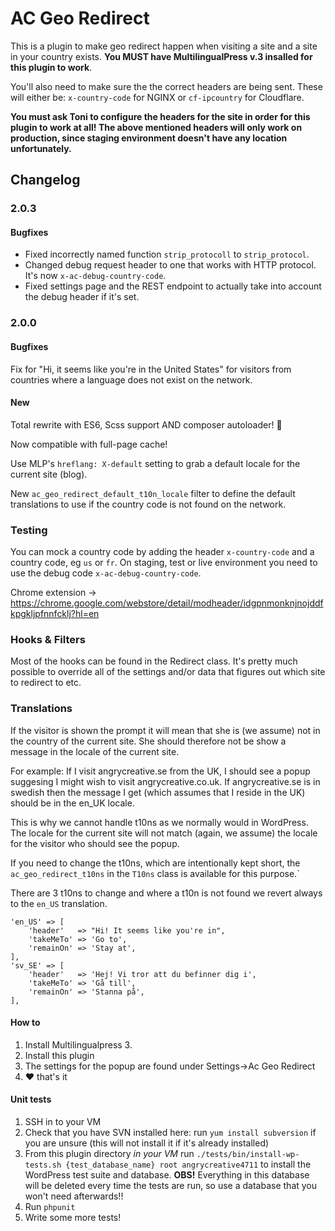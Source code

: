 # AC Geo Redirect

This is a plugin to make geo redirect happen when visiting a site and a site in your country exists. **You MUST have MultilingualPress v.3 insalled for this plugin to work**.

You'll also need to make sure the the correct headers are being sent. These will either be: `x-country-code` for NGINX or `cf-ipcountry` for Cloudflare.

**You must ask Toni to configure the headers for the site in order for this plugin to work at all! The above mentioned headers will only work on production, since staging environment doesn't have any location unfortunately.**

## Changelog

### 2.0.3

#### Bugfixes

* Fixed incorrectly named function `strip_protocoll` to `strip_protocol`.
* Changed debug request header to one that works with HTTP protocol. It's now `x-ac-debug-country-code`.
* Fixed settings page and the REST endpoint to actually take into account the debug header if it's set.

### 2.0.0

#### Bugfixes

Fix for "Hi, it seems like you're in the United States" for visitors from countries where a language does not exist on the network.

#### New

Total rewrite with ES6, Scss support AND composer autoloader! :tada:

Now compatible with full-page cache!

Use MLP's `hreflang: X-default` setting to grab a default locale for the current site (blog).

New `ac_geo_redirect_default_t10n_locale` filter to define the default translations to use if the country code is not found on the network.

### Testing

You can mock a country code by adding the header `x-country-code` and a country code, eg `us` or `fr`.
On staging, test or live environment you need to use the debug code `x-ac-debug-country-code`.

Chrome extension -> https://chrome.google.com/webstore/detail/modheader/idgpnmonknjnojddfkpgkljpfnnfcklj?hl=en

### Hooks & Filters

Most of the hooks can be found in the Redirect class. It's pretty much possible to override all of the settings and/or data that figures out which site to redirect to etc.

### Translations

If the visitor is shown the prompt it will mean that she is (we assume) not in the country of the current site. She should therefore not be show a message in the locale of the current site.

For example: If I visit angrycreative.se from the UK, I should see a popup suggesing I might wish to visit angrycreative.co.uk. If angrycreative.se is in swedish then the message I get (which assumes that I reside in the UK) should be in the en_UK locale.

This is why we cannot handle t10ns as we normally would in WordPress. The locale for the current site will not match (again, we assume) the locale for the visitor who should see the popup.

If you need to change the t10ns, which are intentionally kept short, the `ac_geo_redirect_t10ns` in the `T10ns` class is available for this purpose.`

There are 3 t10ns to change and where a t10n is not found we revert always to the `en_US` translation.

```
'en_US' => [
	'header'   => "Hi! It seems like you're in",
	'takeMeTo' => 'Go to',
	'remainOn' => 'Stay at',
],
'sv_SE' => [
	'header'   => 'Hej! Vi tror att du befinner dig i',
	'takeMeTo' => 'Gå till',
	'remainOn' => 'Stanna på',
],
```

#### How to

1. Install Multilingualpress 3.
2. Install this plugin
3. The settings for the popup are found under Settings->Ac Geo Redirect
4. :heart: that's it

#### Unit tests

1. SSH in to your VM
2. Check that you have SVN installed here: run `yum install subversion` if you are unsure (this will not install it if it's already installed)
3. From this plugin directory *in your VM* run `./tests/bin/install-wp-tests.sh {test_database_name} root angrycreative4711` to install the WordPress test suite and database. **OBS!** Everything in this database will be deleted every time the tests are run, so use a database that you won't need afterwards!!
4. Run `phpunit`
5. Write some more tests!
